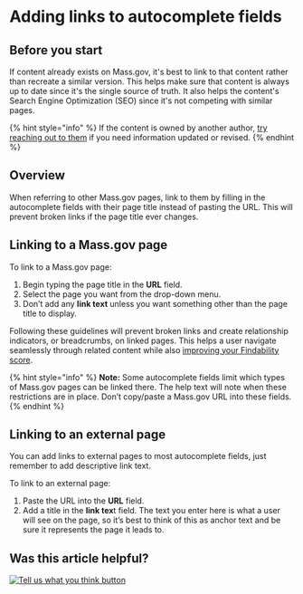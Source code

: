 # Adding links to autocomplete fields

## Before you start

If content already exists on Mass.gov, it's best to link to that content rather than recreate a similar version. This helps make sure that content is always up to date since it's the single source of truth. It also helps the content's Search Engine Optimization \(SEO\) since it's not competing with similar pages.

{% hint style="info" %}
If the content is owned by another author, [try reaching out to them]() if you need information updated or revised.
{% endhint %}

## Overview

When referring to other Mass.gov pages, link to them by filling in the autocomplete fields with their page title instead of pasting the URL. This will prevent broken links if the page title ever changes.

## Linking to a Mass.gov page

To link to a Mass.gov page:

1. Begin typing the page title in the **URL** field.
2. Select the page you want from the drop-down menu.
3. Don’t add any **link text** unless you want something other than the page title to display.

Following these guidelines will prevent broken links and create relationship indicators, or breadcrumbs, on linked pages. This helps a user navigate seamlessly through related content while also [improving your Findability score](https://massgovdigital.gitbook.io/knowledge-base/tools-for-improving-your-content/analytics-dashboards-beta/findability#important-sources).

{% hint style="info" %}
**Note:** Some autocomplete fields limit which types of Mass.gov pages can be linked there. The help text will note when these restrictions are in place. Don’t copy/paste a Mass.gov URL into these fields.
{% endhint %}

## Linking to an external page

You can add links to external pages to most autocomplete fields, just remember to add descriptive link text.

To link to an external page:

1. Paste the URL into the **URL** field.
2. Add a title in the **link tex**t field. The text you enter here is what a user will see on the page, so it’s best to think of this as anchor text and be sure it represents the page it leads to.

## Was this article helpful?

[![Tell us what you think button](https://blobscdn.gitbook.com/v0/b/gitbook-28427.appspot.com/o/assets%2F-LJ04qJGAHkvdE13BfdG%2F-LSz77NBAwnSNpMPT3df%2F-LSz7xSmyKXltd4avaCt%2FKB%20survey%20button%20POC%202.png?alt=media&token=8d071cab-8b95-48a3-a332-13e3fc8d9f96)](https://massgov.formstack.com/forms/mass_gov_knowledge_base_feedback?article=adding-links-to-autocomplete-fields)

